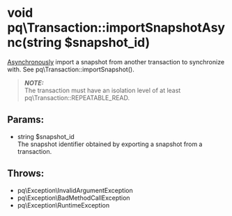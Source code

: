 # void pq\Transaction::importSnapshotAsync(string $snapshot_id)

[Asynchronously](pq/Connection/:%20Asynchronous%20Usage) import a snapshot from another transaction to synchronize with.
See pq\Transaction::importSnapshot().

> ***NOTE:***  
  The transaction must have an isolation level of at least pq\Transaction::REPEATABLE_READ.

## Params:

* string $snapshot_id  
  The snapshot identifier obtained by exporting a snapshot from a transaction.

## Throws:

* pq\Exception\InvalidArgumentException
* pq\Exception\BadMethodCallException
* pq\Exception\RuntimeException
